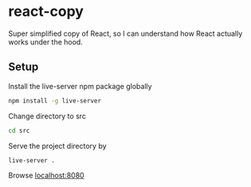 # react-copy

Super simplified copy of React, so I can understand how React actually works under the hood.

## Setup


Install the live-server npm package globally

```bash
npm install -g live-server
```

Change directory to src

```bash
cd src
```

Serve the project directory by

```bash
live-server .
```

Browse [localhost:8080](http://localhost:8080/)
